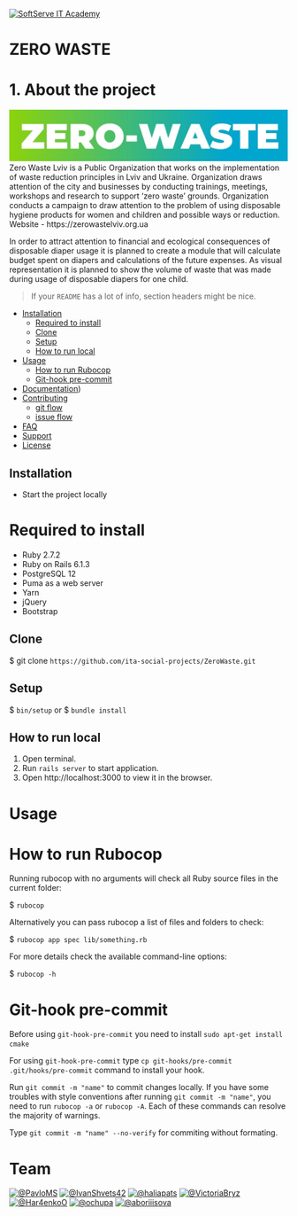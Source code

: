 <a href="https://softserve.academy/"><img src="https://s.057.ua/section/newsInternalIcon/upload/images/news/icon/000/050/792/vnutr_5ce4f980ef15f.jpg" title="SoftServe IT Academy" alt="SoftServe IT Academy"></a>

# ZERO WASTE

# 1. About the project
<img src='logo.jpg' alt='zero-waste'>
Zero Waste Lviv is a Public Organization that works on the implementation of waste reduction principles in Lviv and Ukraine. Organization draws attention of the city and businesses by conducting trainings, meetings, workshops and research to support ‘zero waste’ grounds. Organization conducts a campaign to draw attention to the problem of using disposable hygiene products for women and children and possible ways or reduction. Website - https://zerowastelviv.org.ua 

In order to attract attention to financial and ecological consequences of disposable diaper usage it is planned to create a module that will calculate budget spent on diapers and calculations of the future expenses. As visual representation it is planned to show the volume of waste that was made during usage of disposable diapers for one child.

> If your `README` has a lot of info, section headers might be nice.

- [Installation](#installation)
  - [Required to install](#Required-to-install)
  - [Clone](#Clone)
  - [Setup](#Setup)
  - [How to run local](#How-to-run-local)
- [Usage](#Usage)
  - [How to run Rubocop](#How-to-run-Rubocop)
  - [Git-hook pre-commit](#Git-hook-pre-commit)
- [Documentation](#Documentation))
- [Contributing](#contributing)
  - [git flow](#git-flow)
  - [issue flow](#git-flow)
- [FAQ](#faq)
- [Support](#support)
- [License](#license)

## Installation
* Start the project locally
# Required to install
- Ruby 2.7.2
- Ruby on Rails 6.1.3
- PostgreSQL 12
- Puma as a web server
- Yarn
- jQuery
- Bootstrap

## Clone

$ git clone ```https://github.com/ita-social-projects/ZeroWaste.git```

## Setup

$ `bin/setup`
or 
$ `bundle install` 

## How to run local

1. Open terminal.
2. Run `rails server` to start application.
3. Open http://localhost:3000 to view it in the browser.
# Usage 

# How to run Rubocop
Running rubocop with no arguments will check all Ruby source files in the current folder:

$ `rubocop`

Alternatively you can pass rubocop a list of files and folders to check:

$ `rubocop app spec lib/something.rb`

For more details check the available command-line options:

$ `rubocop -h`

# Git-hook pre-commit
Before using `git-hook-pre-commit` you need to install `sudo apt-get install cmake`

For using `git-hook-pre-commit` type `cp git-hooks/pre-commit .git/hooks/pre-commit` command to install your hook.

Run `git commit -m "name"` to commit changes locally.
If you have some troubles with style conventions after running `git commit -m "name"`, you need to run `rubocop -a` or `rubocop -A`. Each of these commands can resolve the majority of warnings.

Type `git commit -m "name" --no-verify` for commiting without formating.


# Team
[![@PavloMS](https://avatars.githubusercontent.com/u/23266961?s=100&v=4)](https://github.com/PavloMS)
[![@IvanShvets42](https://avatars.githubusercontent.com/u/73891724?s=100&v=4)](https://github.com/IvanShvets42)
[![@haliapats](https://avatars.githubusercontent.com/u/56607522?s=100&v=4)](https://github.com/haliapats)
[![@VictoriaBryz](https://avatars.githubusercontent.com/u/71407965?s=100&v=4)](https://github.com/VictoriaBryz) 
[![@Har4enkoO](https://avatars.githubusercontent.com/u/23266961?s=100&v=4)](https://github.com/Har4enkoO)
[![@ochupa](https://avatars.githubusercontent.com/u/74152672?s=100&v=4)](https://github.com/ochupa) 
[![@aboriiisova](https://avatars.githubusercontent.com/u/68248705?v=4?s=100&v=4)](https://github.com/aboriiisova)

